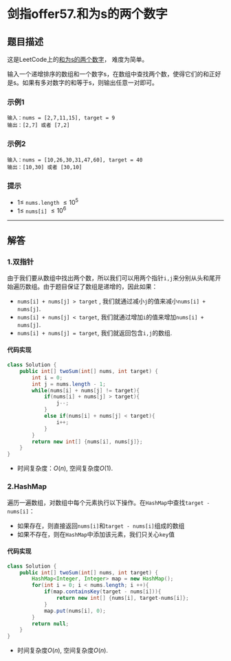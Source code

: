 # 剑指offer57.和为s的两个数字

## 题目描述

这是LeetCode上的[和为s的两个数字](https://leetcode-cn.com/problems/he-wei-sde-liang-ge-shu-zi-lcof/)， 难度为简单。

输入一个递增排序的数组和一个数字s，在数组中查找两个数，使得它们的和正好是s。如果有多对数字的和等于s，则输出任意一对即可。

### 示例1

```
输入：nums = [2,7,11,15], target = 9
输出：[2,7] 或者 [7,2]
```



### 示例2

```
输入：nums = [10,26,30,31,47,60], target = 40
输出：[10,30] 或者 [30,10]
```

### 提示

- $1 \leq$ `nums.length` $\leq 10^5$​​
- $1\leq$ `nums[i]` $\leq 10^6$​​

***

## 解答

### 1.双指针

由于我们要从数组中找出两个数，所以我们可以用两个指针`i,j`来分别从头和尾开始遍历数组。由于题目保证了数组是递增的，因此如果：

* `nums[i] + nums[j] > target` , 我们就通过减小`j`的值来减小`nums[i] + nums[j]`.
* `nums[i] + nums[j] < target`,  我们就通过增加`i`的值来增加`nums[i] + nums[j]`.
* `nums[i] + nums[j] = target`, 我们就返回包含`i,j`的数组.

#### 代码实现

```java
class Solution {
    public int[] twoSum(int[] nums, int target) {
        int i = 0;
        int j = nums.length - 1;
        while(nums[i] + nums[j] != target){
            if(nums[i] + nums[j] > target){
                j--;
            }
            else if(nums[i] + nums[j] < target){
                i++;
            }
        }
        return new int[] {nums[i], nums[j]};
    }
}
```

* 时间复杂度：$O(n)$​, 空间复杂度$O(1)$.

### 2.HashMap

遍历一遍数组，对数组中每个元素执行以下操作。在`HashMap`中查找`target - nums[i]`：

* 如果存在，则直接返回`nums[i]`和`target - nums[i]`组成的数组
* 如果不存在，则在`HashMap`中添加该元素，我们只关心`key`值

#### 代码实现

```Java
class Solution {
    public int[] twoSum(int[] nums, int target) {
        HashMap<Integer, Integer> map = new HashMap();
        for(int i = 0; i < nums.length; i ++){
            if(map.containsKey(target - nums[i])){
                return new int[] {nums[i], target-nums[i]};
            }
            map.put(nums[i], 0);
        }
        return null;
    }
}
```

* 时间复杂度$O(n)$, 空间复杂度$O(n)$.

